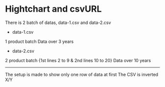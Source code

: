 # Hightchart and csvURL #

There is 2 batch of datas, data-1.csv and data-2.csv

- data-1.csv

1 product batch
Data over 3 years

- data-2.csv

2 product batch {1st lines 2 to 9 & 2nd lines 10 to 20}
Data over 10 years

----

The setup is made to show only one row of data at first
The CSV is inverted X/Y
